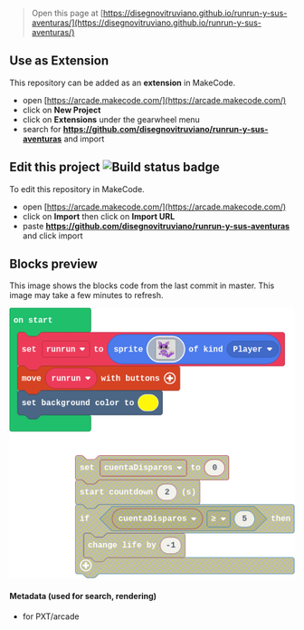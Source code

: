  


> Open this page at [https://disegnovitruviano.github.io/runrun-y-sus-aventuras/](https://disegnovitruviano.github.io/runrun-y-sus-aventuras/)

## Use as Extension

This repository can be added as an **extension** in MakeCode.

* open [https://arcade.makecode.com/](https://arcade.makecode.com/)
* click on **New Project**
* click on **Extensions** under the gearwheel menu
* search for **https://github.com/disegnovitruviano/runrun-y-sus-aventuras** and import

## Edit this project ![Build status badge](https://github.com/disegnovitruviano/runrun-y-sus-aventuras/workflows/MakeCode/badge.svg)

To edit this repository in MakeCode.

* open [https://arcade.makecode.com/](https://arcade.makecode.com/)
* click on **Import** then click on **Import URL**
* paste **https://github.com/disegnovitruviano/runrun-y-sus-aventuras** and click import

## Blocks preview

This image shows the blocks code from the last commit in master.
This image may take a few minutes to refresh.

![A rendered view of the blocks](https://github.com/disegnovitruviano/runrun-y-sus-aventuras/raw/master/.github/makecode/blocks.png)

#### Metadata (used for search, rendering)

* for PXT/arcade
<script src="https://makecode.com/gh-pages-embed.js"></script><script>makeCodeRender("{{ site.makecode.home_url }}", "{{ site.github.owner_name }}/{{ site.github.repository_name }}");</script>

